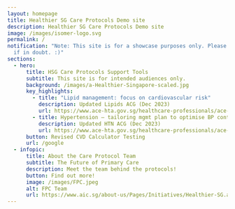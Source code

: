 ```yaml
---
layout: homepage
title: Healthier SG Care Protocols Demo site
description: Healthier SG Care Protocols Demo site
image: /images/isomer-logo.svg
permalink: /
notification: "Note: This site is for a showcase purposes only. Please read T&Cs
  if in doubt. :)"
sections:
  - hero:
      title: HSG Care Protocols Support Tools
      subtitle: This site is for intended audiences only.
      background: /images/a-Healthier-Singapore-scaled.jpg
      key_highlights:
        - title: "Lipid management: focus on cardiovascular risk"
          description: Updated Lipids ACG (Dec 2023)
          url: https://www.ace-hta.gov.sg/healthcare-professionals/ace-clinical-guidances-(acgs)/details/lipid-management-focus-on-cardiovascular-risk
        - title: Hypertension – tailoring mgmt plan to optimise BP control
          description: Updated HTN ACG (Dec 2023)
          url: https://www.ace-hta.gov.sg/healthcare-professionals/ace-clinical-guidances-(acgs)/details/hypertension-tailoring-the-management-plan-to-optimise-blood-pressure-control
      button: Revised CVD Calculator Testing
      url: /google
  - infopic:
      title: About the Care Protocol Team
      subtitle: The Future of Primary Care
      description: Meet the team behind the protocols!
      button: Find out more!
      image: /images/FPC.jpeg
      alt: FPC Team
      url: https://www.aic.sg/about-us/Pages/Initiatives/Healthier-SG.aspx
---
```

